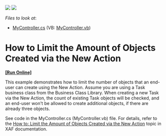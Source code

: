 <!-- default badges list -->
[![](https://img.shields.io/badge/Open_in_DevExpress_Support_Center-FF7200?style=flat-square&logo=DevExpress&logoColor=white)](https://supportcenter.devexpress.com/ticket/details/E239)
[![](https://img.shields.io/badge/📖_How_to_use_DevExpress_Examples-e9f6fc?style=flat-square)](https://docs.devexpress.com/GeneralInformation/403183)
<!-- default badges end -->
<!-- default file list -->
*Files to look at*:

* [MyController.cs](./CS/HowToLimitAmountOfObjectsCreatedViaNewAction.Module/MyController.cs) (VB: [MyController.vb](./VB/HowToLimitAmountOfObjectsCreatedViaNewAction.Module/MyController.vb))
<!-- default file list end -->
# How to Limit the Amount of Objects Created via the New Action
<!-- run online -->
**[[Run Online]](https://codecentral.devexpress.com/e239)**
<!-- run online end -->


<p>This example demonstrates how to limit the number of objects that an end-user can create using the New Action. Assume you are using a Task business class from the Business Class Library. When creating a new Task via the New Action, the count of existing Task objects will be checked, and an end-user won't be allowed to create additional objects, if there are already three objects.</p><p>See code in the MyController.cs (MyController.vb) file. For details, refer to the <a href="http://documentation.devexpress.com/#Xaf/CustomDocument2913">How to: Limit the Amount of Objects Created via the New Action</a> topic in XAF documentation.</p>

<br/>


